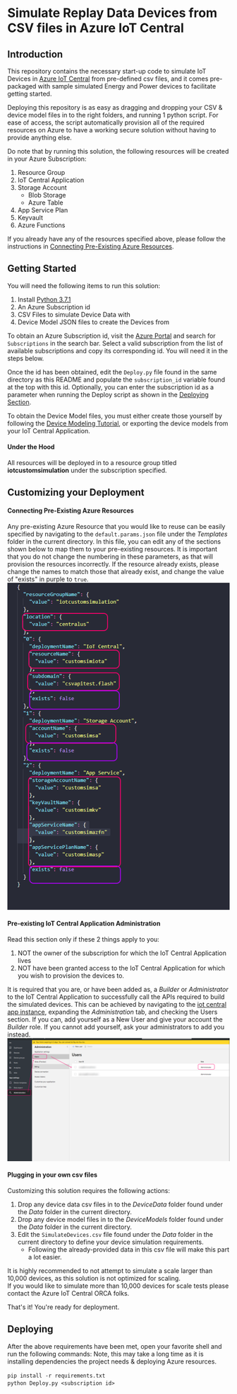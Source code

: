 # Simulate Replay Data Devices from CSV files in Azure IoT Central

## Introduction
This repository contains the necessary start-up code to simulate IoT Devices in [Azure IoT Central](https://azure.microsoft.com/en-us/services/iot-central/) from pre-defined csv files, and it comes pre-packaged with sample simulated Energy and Power devices to facilitate getting started.

Deploying this repository is as easy as dragging and dropping your CSV & device model files in to the right folders, and running 1 python script. For ease of access, the script automatically provision all of the required resources on Azure to have a working secure solution without having to provide anything else.

Do note that by running this solution, the following resources will be created in your Azure Subscription:
1. Resource Group 
1. IoT Central Application
1. Storage Account
    * Blob Storage
    * Azure Table
1. App Service Plan
1. Keyvault
1. Azure Functions

If you already have any of the resources specified above, please follow the instructions in [Connecting Pre-Existing Azure Resources](#connecting-pre-existing-azure-resources).

## Getting Started
You will need the following items to run this solution:
1. Install [Python 3.7.1](https://www.python.org/downloads/release/python-371/) <br />
1. An Azure Subscription id
1. CSV Files to simulate Device Data with
1. Device Model JSON files to create the Devices from

To obtain an Azure Subscription id, visit the [Azure Portal](https://portal.azure.com) and search for `Subscriptions` in the search bar. Select a valid subscription from the list of available subscriptions and copy its corresponding id. You will need it in the steps below.

Once the id has been obtained, edit the `Deploy.py` file found in the same directory as this README and populate the `subscription_id` variable found at the top with this id. Optionally, you can enter the subscription id as a parameter when running the Deploy script as shown in the [Deploying Section](#Deploying). <br />

To obtain the Device Model files, you must either create those yourself by following the [Device Modeling Tutorial](https://docs.microsoft.com/en-us/azure/iot-central/tutorial-define-device-type-pnp?toc=/azure/iot-central-pnp/toc.json&bc=/azure/iot-central-pnp/breadcrumb/toc.json), or exporting the device models from your IoT Central Application.

#### Under the Hood
All resources will be deployed in to a resource group titled **iotcustomsimulation** under the subscription specified.

## Customizing your Deployment

#### Connecting Pre-Existing Azure Resources

Any pre-existing Azure Resource that you would like to reuse can be easily specified by navigating to the `default.params.json` file under the *Templates* folder in the current directory. 
In this file, you can edit any of the sections shown below to map them to your pre-existing resources. It is important that you do not change the numbering in these parameters, as that will provision the resources incorrectly.
If the resource already exists, please change the names to match those that already exist, and change the value of "exists" in purple to `true`.
![Default Param setting](Images/defaultparams.png)

#### Pre-existing IoT Central Application Administration

Read this section only if these 2 things apply to you:
1. NOT the owner of the subscription for which the IoT Central Application lives 
2. NOT have been granted access to the IoT Central Application for which you wish to provision the devices to.

It is required that you are, or have been added as, a *Builder* or *Administrator* to the IoT Central Application to successfully call the APIs required to build the simulated devices.
This can be achieved by navigating to the [iot central app instance](https://apps.azureiotcentral.com/), expanding the *Administration* tab, and checking the Users section.
If you can, add yourself as a New User and give your account the *Builder* role. If you cannot add yourself, ask your administrators to add you instead.
![Central Administration](Images/administration.png)


#### Plugging in your own csv files 
Customizing this solution requires the following actions:
1. Drop any device data csv files in to the *DeviceData* folder found under the *Data* folder in the current directory. 
2. Drop any device model files in to the *DeviceModels* folder found under the *Data* folder in the current directory.
3. Edit the `SimulateDevices.csv` file found under the *Data* folder in the current directory to define your device simulation requirements.
   * Following the already-provided data in this csv file will make this part a lot easier.
   

It is highly recommended to not attempt to simulate a scale larger than 10,000 devices, as this solution is not optimized for scaling. <br />
If you would like to simulate more than 10,000 devices for scale tests please contact the Azure IoT Central ORCA folks.

That's it! You're ready for deployment.

## Deploying 

After the above requirements have been met, open your favorite shell and run the following commands:
Note, this may take a long time as it is installing dependencies the project needs & deploying Azure resources.

`pip install -r requirements.txt` <br />
`python Deploy.py <subscription id>`
